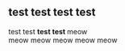 <h2> test test test test </h2>
<p> test test <b> test test </b> meow <br> meow meow meow meow meow </p>
